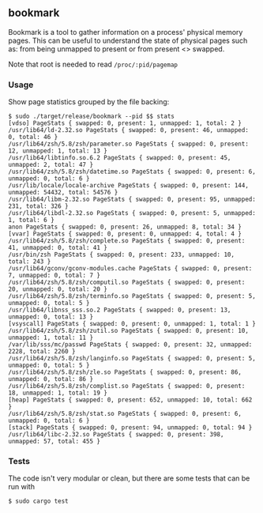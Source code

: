 ## bookmark

Bookmark is a tool to gather information on a process' physical memory pages. This can be useful to understand the state of physical pages such as: from being unmapped to present or from present <> swapped.

Note that root is needed to read `/proc/:pid/pagemap`
### Usage

Show page statistics grouped by the file backing:

```shell
$ sudo ./target/release/bookmark --pid $$ stats
[vdso] PageStats { swapped: 0, present: 1, unmapped: 1, total: 2 }
/usr/lib64/ld-2.32.so PageStats { swapped: 0, present: 46, unmapped: 0, total: 46 }
/usr/lib64/zsh/5.8/zsh/parameter.so PageStats { swapped: 0, present: 12, unmapped: 1, total: 13 }
/usr/lib64/libtinfo.so.6.2 PageStats { swapped: 0, present: 45, unmapped: 2, total: 47 }
/usr/lib64/zsh/5.8/zsh/datetime.so PageStats { swapped: 0, present: 6, unmapped: 0, total: 6 }
/usr/lib/locale/locale-archive PageStats { swapped: 0, present: 144, unmapped: 54432, total: 54576 }
/usr/lib64/libm-2.32.so PageStats { swapped: 0, present: 95, unmapped: 231, total: 326 }
/usr/lib64/libdl-2.32.so PageStats { swapped: 0, present: 5, unmapped: 1, total: 6 }
anon PageStats { swapped: 0, present: 26, unmapped: 8, total: 34 }
[vvar] PageStats { swapped: 0, present: 0, unmapped: 4, total: 4 }
/usr/lib64/zsh/5.8/zsh/complete.so PageStats { swapped: 0, present: 41, unmapped: 0, total: 41 }
/usr/bin/zsh PageStats { swapped: 0, present: 233, unmapped: 10, total: 243 }
/usr/lib64/gconv/gconv-modules.cache PageStats { swapped: 0, present: 7, unmapped: 0, total: 7 }
/usr/lib64/zsh/5.8/zsh/computil.so PageStats { swapped: 0, present: 20, unmapped: 0, total: 20 }
/usr/lib64/zsh/5.8/zsh/terminfo.so PageStats { swapped: 0, present: 5, unmapped: 0, total: 5 }
/usr/lib64/libnss_sss.so.2 PageStats { swapped: 0, present: 13, unmapped: 0, total: 13 }
[vsyscall] PageStats { swapped: 0, present: 0, unmapped: 1, total: 1 }
/usr/lib64/zsh/5.8/zsh/zutil.so PageStats { swapped: 0, present: 10, unmapped: 1, total: 11 }
/var/lib/sss/mc/passwd PageStats { swapped: 0, present: 32, unmapped: 2228, total: 2260 }
/usr/lib64/zsh/5.8/zsh/langinfo.so PageStats { swapped: 0, present: 5, unmapped: 0, total: 5 }
/usr/lib64/zsh/5.8/zsh/zle.so PageStats { swapped: 0, present: 86, unmapped: 0, total: 86 }
/usr/lib64/zsh/5.8/zsh/complist.so PageStats { swapped: 0, present: 18, unmapped: 1, total: 19 }
[heap] PageStats { swapped: 0, present: 652, unmapped: 10, total: 662 }
/usr/lib64/zsh/5.8/zsh/stat.so PageStats { swapped: 0, present: 6, unmapped: 0, total: 6 }
[stack] PageStats { swapped: 0, present: 94, unmapped: 0, total: 94 }
/usr/lib64/libc-2.32.so PageStats { swapped: 0, present: 398, unmapped: 57, total: 455 }
```

### Tests

The code isn't very modular or clean, but there are some tests that can be run with

```shell
$ sudo cargo test
```